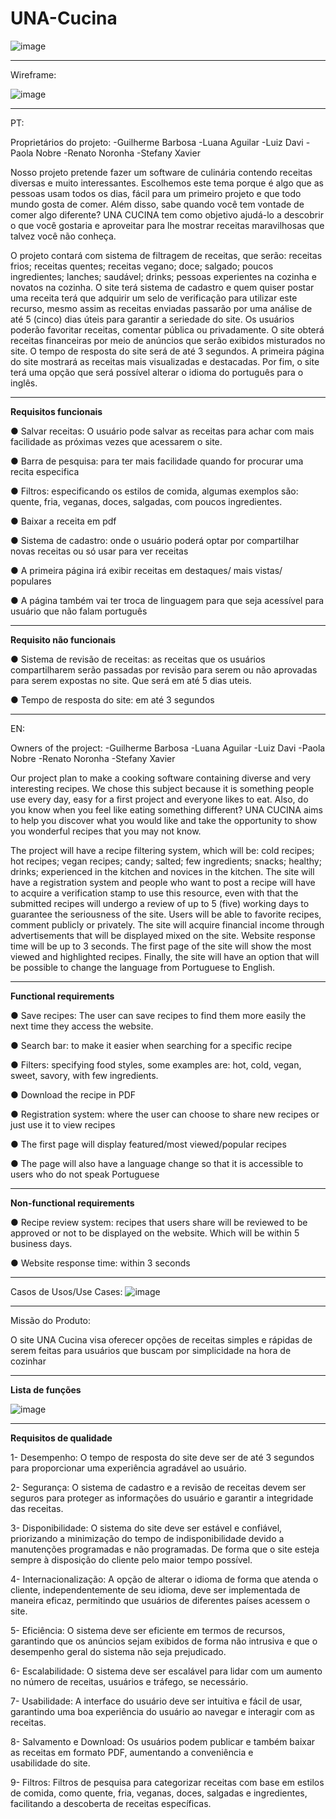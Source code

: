 # UNA-Cucina


![image](https://github.com/renatonoronha/UNA-Cucina/assets/132279548/433dacba-0ca8-49a7-9c87-6b84b468eb14)


***

Wireframe:

![image](https://github.com/renatonoronha/UNA-Cucina/assets/132279548/95c6b9d4-0925-4011-b9f9-ba3426bb3957)

***

PT: 

Proprietários do projeto:
-Guilherme Barbosa
-Luana Aguilar
-Luiz Davi
-Paola Nobre
-Renato Noronha
-Stefany Xavier

Nosso projeto pretende fazer um software de culinária contendo receitas diversas e muito interessantes. Escolhemos este tema porque é algo que as pessoas usam todos os dias, fácil para um primeiro projeto e que todo mundo gosta de comer. Além disso, sabe quando você tem vontade de comer algo diferente? UNA CUCINA tem como objetivo ajudá-lo a descobrir o que você gostaria e aproveitar para lhe mostrar receitas maravilhosas que talvez você não conheça.

O projeto contará com sistema de filtragem de receitas, que serão: receitas frios; receitas quentes; receitas vegano; doce; salgado; poucos ingredientes; lanches; saudável; drinks; pessoas experientes na cozinha e novatos na cozinha. O site terá sistema de cadastro e quem quiser postar uma receita terá que adquirir um selo de verificação para utilizar este recurso, mesmo assim as receitas enviadas passarão por uma análise de até 5 (cinco) dias úteis para garantir a seriedade do site. Os usuários poderão favoritar receitas, comentar pública ou privadamente. O site obterá receitas financeiras por meio de anúncios que serão exibidos misturados no site. O tempo de resposta do site será de até 3 segundos. A primeira página do site mostrará as receitas mais visualizadas e destacadas. Por fim, o site terá uma opção que será possível alterar o idioma do português para o inglês.

***

**Requisitos funcionais**

● Salvar receitas: O usuário pode salvar as receitas para achar com mais facilidade as próximas vezes que acessarem o site. 

● Barra de pesquisa: para ter mais facilidade quando for procurar uma recita especifica 

● Filtros: especificando os estilos de comida, algumas exemplos são: quente, fria, veganas, doces, salgadas, com poucos ingredientes. 

● Baixar a receita em pdf  

● Sistema de cadastro: onde o usuário poderá optar por compartilhar novas receitas ou só usar para ver receitas 

● A primeira página irá exibir receitas em destaques/ mais vistas/ populares  

● A página também vai ter troca de linguagem para que seja acessível para usuário que não falam português

***

**Requisito não funcionais**

● Sistema de revisão de receitas: as receitas que os usuários compartilharem serão passadas por revisão para serem ou não aprovadas para serem expostas no site. Que será em até 5 dias uteis. 

● Tempo de resposta do site: em até 3 segundos  


***


EN: 

Owners of the project:
-Guilherme Barbosa
-Luana Aguilar
-Luiz Davi
-Paola Nobre
-Renato Noronha
-Stefany Xavier

Our project plan to make a cooking software containing diverse and very interesting recipes. We chose this subject because it is something people use every day, easy for a first project and everyone likes to eat. Also, do you know when you feel like eating something different? UNA CUCINA aims to help you discover what you would like and take the opportunity to show you wonderful recipes that you may not know.

The project will have a recipe filtering system, which will be: cold recipes; hot recipes; vegan recipes; candy; salted; few ingredients; snacks; healthy; drinks; experienced in the kitchen and novices in the kitchen.
The site will have a registration system and people who want to post a recipe will have to acquire a verification stamp to use this resource, even with that the submitted recipes will undergo a review of up to 5 (five) working days to guarantee the seriousness of the site. Users will be able to favorite recipes, comment publicly or privately. The site will acquire financial income through advertisements that will be displayed mixed on the site. Website response time will be up to 3 seconds. The first page of the site will show the most viewed and highlighted recipes. Finally, the site will have an option that will be possible to change the language from Portuguese to English.

***

**Functional requirements**

● Save recipes: The user can save recipes to find them more easily the next time they access the website.

● Search bar: to make it easier when searching for a specific recipe

● Filters: specifying food styles, some examples are: hot, cold, vegan, sweet, savory, with few ingredients.

● Download the recipe in PDF

● Registration system: where the user can choose to share new recipes or just use it to view recipes

● The first page will display featured/most viewed/popular recipes

● The page will also have a language change so that it is accessible to users who do not speak Portuguese

***

**Non-functional requirements**

● Recipe review system: recipes that users share will be reviewed to be approved or not to be displayed on the website. Which will be within 5 business days.

● Website response time: within 3 seconds

 ---
 
Casos de Usos/Use Cases:
![image](https://github.com/renatonoronha/UNA-Cucina/assets/132279548/d27d002d-b5d5-4017-84a9-b94f741e89cb)

---


Missão do Produto:

O site UNA Cucina visa oferecer opções de receitas simples e rápidas de serem feitas para usuários que buscam por simplicidade na hora de cozinhar

---

**Lista de funções**

![image](https://github.com/renatonoronha/UNA-Cucina/assets/132279548/b582858c-cbc9-4ddd-af0e-f4b35abf4aad)


---

**Requisitos de qualidade**


1- Desempenho:
O tempo de resposta do site deve ser de até 3 segundos para proporcionar uma experiência agradável ao usuário.

2- Segurança:
O sistema de cadastro e a revisão de receitas devem ser seguros para proteger as informações do usuário e garantir a integridade das receitas.

3- Disponibilidade:
O sistema do site deve ser estável e confiável, priorizando a minimização do tempo de indisponibilidade devido a manutenções programadas e não programadas. De forma que o site esteja sempre à disposição do cliente pelo maior tempo possível.

4- Internacionalização:
A opção de alterar o idioma de forma que atenda o cliente, independentemente de seu idioma, deve ser implementada de maneira eficaz, permitindo que usuários de diferentes países acessem o site.

5- Eficiência:
O sistema deve ser eficiente em termos de recursos, garantindo que os anúncios sejam exibidos de forma não intrusiva e que o desempenho geral do sistema não seja prejudicado.

6- Escalabilidade:
O sistema deve ser escalável para lidar com um aumento no número de receitas, usuários e tráfego, se necessário.

7- Usabilidade:
A interface do usuário deve ser intuitiva e fácil de usar, garantindo uma boa experiência do usuário ao navegar e interagir com as receitas.

8- Salvamento e Download:
Os usuários podem publicar e também baixar as receitas em formato PDF, aumentando a conveniência e usabilidade do site.

9- Filtros:
Filtros de pesquisa para categorizar receitas com base em estilos de comida, como quente, fria, veganas, doces, salgadas e ingredientes, facilitando a descoberta de receitas específicas.



